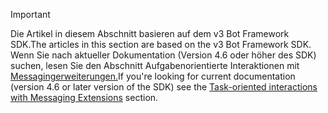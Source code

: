> [!Important]
> <span data-ttu-id="d3c76-101">Die Artikel in diesem Abschnitt basieren auf dem v3 Bot Framework SDK.</span><span class="sxs-lookup"><span data-stu-id="d3c76-101">The articles in this section are based on the v3 Bot Framework SDK.</span></span> <span data-ttu-id="d3c76-102">Wenn Sie nach aktueller Dokumentation (Version 4.6 oder höher des SDK) suchen, lesen Sie den Abschnitt Aufgabenorientierte Interaktionen mit [Messagingerweiterungen.](~/messaging-extensions/what-are-messaging-extensions.md)</span><span class="sxs-lookup"><span data-stu-id="d3c76-102">If you're looking for current documentation (version 4.6 or later version of the SDK) see the [Task-oriented interactions with Messaging Extensions](~/messaging-extensions/what-are-messaging-extensions.md) section.</span></span>
